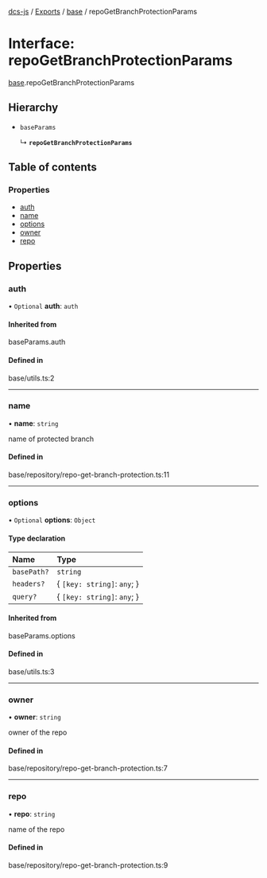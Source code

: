 [dcs-js](../README.md) / [Exports](../modules.md) / [base](../modules/base.md) / repoGetBranchProtectionParams

# Interface: repoGetBranchProtectionParams

[base](../modules/base.md).repoGetBranchProtectionParams

## Hierarchy

- `baseParams`

  ↳ **`repoGetBranchProtectionParams`**

## Table of contents

### Properties

- [auth](base.repoGetBranchProtectionParams.md#auth)
- [name](base.repoGetBranchProtectionParams.md#name)
- [options](base.repoGetBranchProtectionParams.md#options)
- [owner](base.repoGetBranchProtectionParams.md#owner)
- [repo](base.repoGetBranchProtectionParams.md#repo)

## Properties

### <a id="auth" name="auth"></a> auth

• `Optional` **auth**: `auth`

#### Inherited from

baseParams.auth

#### Defined in

base/utils.ts:2

___

### <a id="name" name="name"></a> name

• **name**: `string`

name of protected branch

#### Defined in

base/repository/repo-get-branch-protection.ts:11

___

### <a id="options" name="options"></a> options

• `Optional` **options**: `Object`

#### Type declaration

| Name | Type |
| :------ | :------ |
| `basePath?` | `string` |
| `headers?` | { `[key: string]`: `any`;  } |
| `query?` | { `[key: string]`: `any`;  } |

#### Inherited from

baseParams.options

#### Defined in

base/utils.ts:3

___

### <a id="owner" name="owner"></a> owner

• **owner**: `string`

owner of the repo

#### Defined in

base/repository/repo-get-branch-protection.ts:7

___

### <a id="repo" name="repo"></a> repo

• **repo**: `string`

name of the repo

#### Defined in

base/repository/repo-get-branch-protection.ts:9
